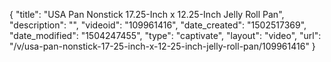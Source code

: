 {
    "title": "USA Pan Nonstick 17.25-Inch x 12.25-Inch Jelly Roll Pan",
    "description": "",
    "videoid": "109961416",
    "date_created": "1502517369",
    "date_modified": "1504247455",
    "type": "captivate",
    "layout": "video",
    "url": "\/v\/usa-pan-nonstick-17-25-inch-x-12-25-inch-jelly-roll-pan\/109961416"
}